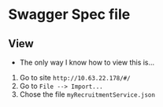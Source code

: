 # Swagger Spec file

## View
 * The only way I know how to view this is...
 1. Go to site ```http://10.63.22.178/#/```
 2. Go to ```File --> Import...```
 3. Chose the file ```myRecruitmentService.json```
